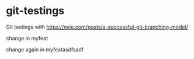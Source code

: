 # git-testings
Git testings with https://nvie.com/posts/a-successful-git-branching-model/

change in myfeat

change again in myfeatasdfsadf